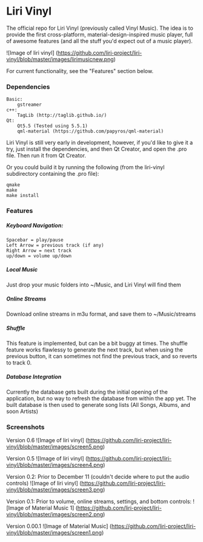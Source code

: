 # Liri Vinyl
The official repo for Liri Vinyl (previously called Vinyl Music).  The idea is to provide the first cross-platform, material-design-inspired music player, full of awesome features (and all the stuff you'd expect out of a music player).

![Image of liri vinyl]
(https://github.com/liri-project/liri-vinyl/blob/master/images/lirimusicnew.png)

For current functionality, see the "Features" section below.


### Dependencies
	Basic:
		gstreamer
	c++:
		TagLib (http://taglib.github.io/)
	Qt:
		Qt5.5 (Tested using 5.5.1)
		qml-material (https://github.com/papyros/qml-material)

Liri Vinyl is still very early in development, however, if you'd like to give it a try, just install the dependencies, and then Qt Creator, and open the .pro file.  Then run it from Qt Creator.

Or you could build it by running the following (from the liri-vinyl subdirectory containing the .pro file):

	qmake
	make
	make install


### Features
##### Keyboard Navigation:
	Spacebar = play/pause
	Left Arrow = previous track (if any)
	Right Arrow = next track
	up/down = volume up/down
	
##### Local Music
Just drop your music folders into ~/Music, and Liri Vinyl will find them
	
##### Online Streams
Download online streams in m3u format, and save them to ~/Music/streams

##### Shuffle
This feature is implemented, but can be a bit buggy at times.  The shuffle feature works flawlessy to generate the next track, but when using the previous button, it can sometimes not find the previous track, and so reverts to track 0.

##### Database Integration
Currently the database gets built during the initial opening of the application, but no way to refresh the database from within the app yet.  The built database is then used to generate song lists (All Songs, Albums, and soon Artists)


### Screenshots
Version 0.6
![Image of liri vinyl]
(https://github.com/liri-project/liri-vinyl/blob/master/images/screen5.png)

Version 0.5
![Image of liri vinyl]
(https://github.com/liri-project/liri-vinyl/blob/master/images/screen4.png)


Version 0.2: Prior to December 11 (couldn't decide where to put the audio controls)
![Image of liri vinyl]
(https://github.com/liri-project/liri-vinyl/blob/master/images/screen3.png)

Version 0.1: Prior to volume, online streams, settings, and bottom controls:
![Image of Material Music 1]
(https://github.com/liri-project/liri-vinyl/blob/master/images/screen2.png)

Version 0.00.1
![Image of Material Music]
(https://github.com/liri-project/liri-vinyl/blob/master/images/screen1.png)
